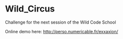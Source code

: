 # Wild_Circus
Challenge for the next session of the Wild Code School

Online demo here: http://perso.numericable.fr/exxaxion/
